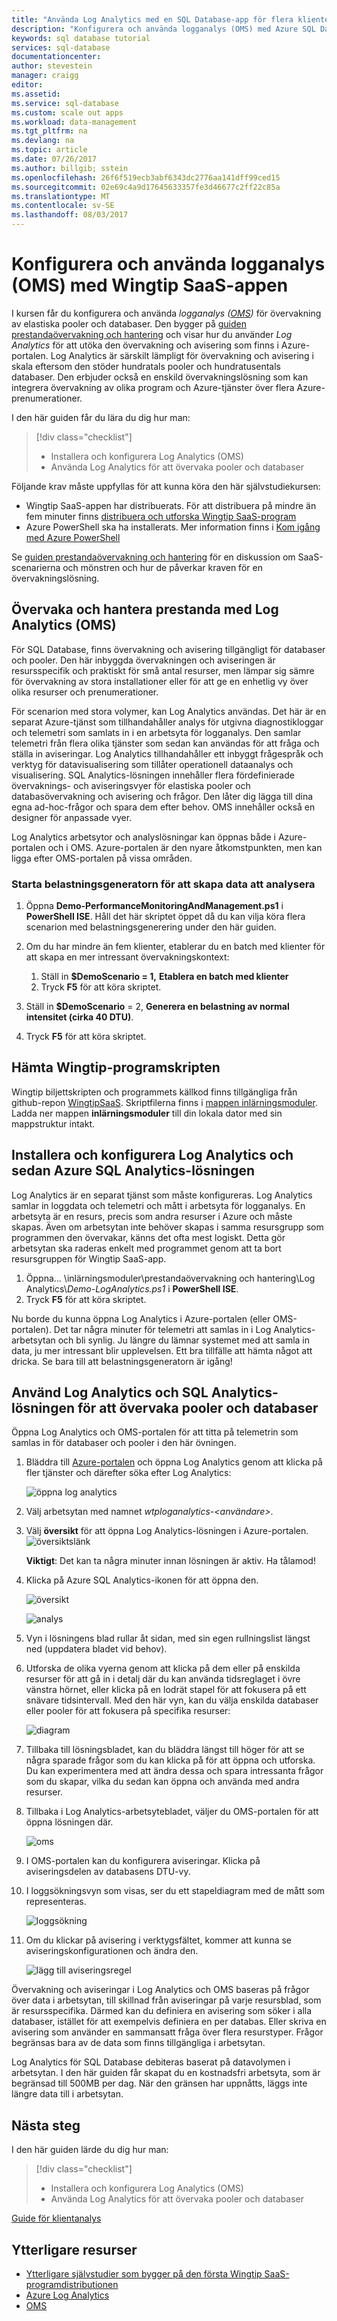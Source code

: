 ```yaml
---
title: "Använda Log Analytics med en SQL Database-app för flera klienter | Microsoft Docs"
description: "Konfigurera och använda logganalys (OMS) med Azure SQL Database Wingtip SaaS exempelapp"
keywords: sql database tutorial
services: sql-database
documentationcenter: 
author: stevestein
manager: craigg
editor: 
ms.assetid: 
ms.service: sql-database
ms.custom: scale out apps
ms.workload: data-management
ms.tgt_pltfrm: na
ms.devlang: na
ms.topic: article
ms.date: 07/26/2017
ms.author: billgib; sstein
ms.openlocfilehash: 26f6f519ecb3abf6343dc2776aa141dff99ced15
ms.sourcegitcommit: 02e69c4a9d17645633357fe3d46677c2ff22c85a
ms.translationtype: MT
ms.contentlocale: sv-SE
ms.lasthandoff: 08/03/2017
---
```

# <a name="setup-and-use-log-analytics-oms-with-the-wingtip-saas-app"></a>Konfigurera och använda logganalys (OMS) med Wingtip SaaS-appen

I kursen får du konfigurera och använda *logganalys ([OMS](https://www.microsoft.com/cloud-platform/operations-management-suite))* för övervakning av elastiska pooler och databaser. Den bygger på [guiden prestandaövervakning och hantering](sql-database-saas-tutorial-performance-monitoring.md) och visar hur du använder *Log Analytics* för att utöka den övervakning och avisering som finns i Azure-portalen. Log Analytics är särskilt lämpligt för övervakning och avisering i skala eftersom den stöder hundratals pooler och hundratusentals databaser. Den erbjuder också en enskild övervakningslösning som kan integrera övervakning av olika program och Azure-tjänster över flera Azure-prenumerationer.

I den här guiden får du lära du dig hur man:

> [!div class="checklist"]
> * Installera och konfigurera Log Analytics (OMS)
> * Använda Log Analytics för att övervaka pooler och databaser

Följande krav måste uppfyllas för att kunna köra den här självstudiekursen:

* Wingtip SaaS-appen har distribuerats. För att distribuera på mindre än fem minuter finns [distribuera och utforska Wingtip SaaS-program](sql-database-saas-tutorial.md)
* Azure PowerShell ska ha installerats. Mer information finns i [Kom igång med Azure PowerShell](https://docs.microsoft.com/powershell/azure/get-started-azureps)

Se [guiden prestandaövervakning och hantering](sql-database-saas-tutorial-performance-monitoring.md) för en diskussion om SaaS-scenarierna och mönstren och hur de påverkar kraven för en övervakningslösning.

## <a name="monitoring-and-managing-performance-with-log-analytics-oms"></a>Övervaka och hantera prestanda med Log Analytics (OMS)

För SQL Database, finns övervakning och avisering tillgängligt för databaser och pooler. Den här inbyggda övervakningen och aviseringen är resursspecifik och praktiskt för små antal resurser, men lämpar sig sämre för övervakning av stora installationer eller för att ge en enhetlig vy över olika resurser och prenumerationer.

För scenarion med stora volymer, kan Log Analytics användas. Det här är en separat Azure-tjänst som tillhandahåller analys för utgivna diagnostikloggar och telemetri som samlats in i en arbetsyta för logganalys. Den samlar telemetri från flera olika tjänster som sedan kan användas för att fråga och ställa in aviseringar. Log Analytics tillhandahåller ett inbyggt frågespråk och verktyg för datavisualisering som tillåter operationell dataanalys och visualisering. SQL Analytics-lösningen innehåller flera fördefinierade övervaknings- och aviseringsvyer för elastiska pooler och databasövervakning och avisering och frågor. Den låter dig lägga till dina egna ad-hoc-frågor och spara dem efter behov. OMS innehåller också en designer för anpassade vyer.

Log Analytics arbetsytor och analyslösningar kan öppnas både i Azure-portalen och i OMS. Azure-portalen är den nyare åtkomstpunkten, men kan ligga efter OMS-portalen på vissa områden.

### <a name="start-the-load-generator-to-create-data-to-analyze"></a>Starta belastningsgeneratorn för att skapa data att analysera

1. Öppna **Demo-PerformanceMonitoringAndManagement.ps1** i **PowerShell ISE**. Håll det här skriptet öppet då du kan vilja köra flera scenarion med belastningsgenerering under den här guiden.
1. Om du har mindre än fem klienter, etablerar du en batch med klienter för att skapa en mer intressant övervakningskontext:
   1. Ställ in **$DemoScenario = 1,** **Etablera en batch med klienter**
   1. Tryck **F5** för att köra skriptet.

1. Ställ in **$DemoScenario** = 2, **Generera en belastning av normal intensitet (cirka 40 DTU)**.
1. Tryck **F5** för att köra skriptet.

## <a name="get-the-wingtip-application-scripts"></a>Hämta Wingtip-programskripten

Wingtip biljettskripten och programmets källkod finns tillgängliga från github-repon [WingtipSaaS](https://github.com/Microsoft/WingtipSaaS). Skriptfilerna finns i [mappen inlärningsmoduler](https://github.com/Microsoft/WingtipSaaS/tree/master/Learning%20Modules). Ladda ner mappen **inlärningsmoduler** till din lokala dator med sin mappstruktur intakt.

## <a name="installing-and-configuring-log-analytics-and-the-azure-sql-analytics-solution"></a>Installera och konfigurera Log Analytics och sedan Azure SQL Analytics-lösningen

Log Analytics är en separat tjänst som måste konfigureras. Log Analytics samlar in loggdata och telemetri och mått i arbetsyta för logganalys. En arbetsyta är en resurs, precis som andra resurser i Azure och måste skapas. Även om arbetsytan inte behöver skapas i samma resursgrupp som programmen den övervakar, känns det ofta mest logiskt. Detta gör arbetsytan ska raderas enkelt med programmet genom att ta bort resursgruppen för Wingtip SaaS-app.

1. Öppna... \\inlärningsmoduler\\prestandaövervakning och hantering\\Log Analytics\\*Demo-LogAnalytics.ps1* i **PowerShell ISE**.
1. Tryck **F5** för att köra skriptet.

Nu borde du kunna öppna Log Analytics i Azure-portalen (eller OMS-portalen). Det tar några minuter för telemetri att samlas in i Log Analytics-arbetsytan och bli synlig. Ju längre du lämnar systemet med att samla in data, ju mer intressant blir upplevelsen. Ett bra tillfälle att hämta något att dricka. Se bara till att belastningsgeneratorn är igång!


## <a name="use-log-analytics-and-the-sql-analytics-solution-to-monitor-pools-and-databases"></a>Använd Log Analytics och SQL Analytics-lösningen för att övervaka pooler och databaser


Öppna Log Analytics och OMS-portalen för att titta på telemetrin som samlas in för databaser och pooler i den här övningen.

1. Bläddra till [Azure-portalen](https://portal.azure.com) och öppna Log Analytics genom att klicka på fler tjänster och därefter söka efter Log Analytics:

   ![öppna log analytics](media/sql-database-saas-tutorial-log-analytics/log-analytics-open.png)

1. Välj arbetsytan med namnet *wtploganalytics-&lt;användare&gt;*.

1. Välj **översikt** för att öppna Log Analytics-lösningen i Azure-portalen.
   ![översiktslänk](media/sql-database-saas-tutorial-log-analytics/click-overview.png)

    **Viktigt**: Det kan ta några minuter innan lösningen är aktiv. Ha tålamod!

1. Klicka på Azure SQL Analytics-ikonen för att öppna den.

    ![översikt](media/sql-database-saas-tutorial-log-analytics/overview.png)

    ![analys](media/sql-database-saas-tutorial-log-analytics/analytics.png)

1. Vyn i lösningens blad rullar åt sidan, med sin egen rullningslist längst ned (uppdatera bladet vid behov).

1. Utforska de olika vyerna genom att klicka på dem eller på enskilda resurser för att gå in i detalj där du kan använda tidsreglaget i övre vänstra hörnet, eller klicka på en lodrät stapel för att fokusera på ett snävare tidsintervall. Med den här vyn, kan du välja enskilda databaser eller pooler för att fokusera på specifika resurser:

    ![diagram](media/sql-database-saas-tutorial-log-analytics/chart.png)

1. Tillbaka till lösningsbladet, kan du bläddra längst till höger för att se några sparade frågor som du kan klicka på för att öppna och utforska. Du kan experimentera med att ändra dessa och spara intressanta frågor som du skapar, vilka du sedan kan öppna och använda med andra resurser.

1. Tillbaka i Log Analytics-arbetsytebladet, väljer du OMS-portalen för att öppna lösningen där.

    ![oms](media/sql-database-saas-tutorial-log-analytics/oms.png)

1. I OMS-portalen kan du konfigurera aviseringar. Klicka på aviseringsdelen av databasens DTU-vy.

1. I loggsökningsvyn som visas, ser du ett stapeldiagram med de mått som representeras.

    ![loggsökning](media/sql-database-saas-tutorial-log-analytics/log-search.png)

1. Om du klickar på avisering i verktygsfältet, kommer att kunna se aviseringskonfigurationen och ändra den.

    ![lägg till aviseringsregel](media/sql-database-saas-tutorial-log-analytics/add-alert.png)

Övervakning och aviseringar i Log Analytics och OMS baseras på frågor över data i arbetsytan, till skillnad från aviseringar på varje resursblad, som är resursspecifika. Därmed kan du definiera en avisering som söker i alla databaser, istället för att exempelvis definiera en per databas. Eller skriva en avisering som använder en sammansatt fråga över flera resurstyper. Frågor begränsas bara av de data som finns tillgängliga i arbetsytan.

Log Analytics för SQL Database debiteras baserat på datavolymen i arbetsytan. I den här guiden får skapat du en kostnadsfri arbetsyta, som är begränsad till 500MB per dag. När den gränsen har uppnåtts, läggs inte längre data till i arbetsytan.


## <a name="next-steps"></a>Nästa steg

I den här guiden lärde du dig hur man:

> [!div class="checklist"]
> * Installera och konfigurera Log Analytics (OMS)
> * Använda Log Analytics för att övervaka pooler och databaser

[Guide för klientanalys](sql-database-saas-tutorial-tenant-analytics.md)

## <a name="additional-resources"></a>Ytterligare resurser

* [Ytterligare självstudier som bygger på den första Wingtip SaaS-programdistributionen](sql-database-wtp-overview.md#sql-database-wingtip-saas-tutorials)
* [Azure Log Analytics](../log-analytics/log-analytics-azure-sql.md)
* [OMS](https://blogs.technet.microsoft.com/msoms/2017/02/21/azure-sql-analytics-solution-public-preview/)
